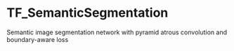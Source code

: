 # TF_SemanticSegmentation
Semantic image segmentation network with pyramid atrous convolution and boundary-aware loss
